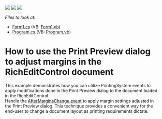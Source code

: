 <!-- default badges list -->
![](https://img.shields.io/endpoint?url=https://codecentral.devexpress.com/api/v1/VersionRange/128611548/13.1.4%2B)
[![](https://img.shields.io/badge/Open_in_DevExpress_Support_Center-FF7200?style=flat-square&logo=DevExpress&logoColor=white)](https://supportcenter.devexpress.com/ticket/details/E3384)
[![](https://img.shields.io/badge/📖_How_to_use_DevExpress_Examples-e9f6fc?style=flat-square)](https://docs.devexpress.com/GeneralInformation/403183)
<!-- default badges end -->
<!-- default file list -->
*Files to look at*:

* [Form1.cs](./CS/Form1.cs) (VB: [Form1.vb](./VB/Form1.vb))
* [Program.cs](./CS/Program.cs) (VB: [Program.vb](./VB/Program.vb))
<!-- default file list end -->
# How to use the Print Preview dialog to adjust margins in the RichEditControl document


<p>This example demonstrates how you can utilize PrintingSystem events to apply modifications done in the Print Preview dialog to the document loaded in the RichEditControl.<br />
Handle the <a href="http://documentation.devexpress.com/#CoreLibraries/DevExpressXtraPrintingPrintingSystemBase_AfterMarginsChangetopic"><u>AfterMarginsChange event</u></a> to apply margin settings adjusted in the Print Preview dialog. This technique provides a convenient way for the end-user to change a document layout as printing requirements dictate.</p>

<br/>


